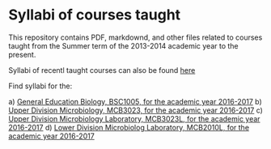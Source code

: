 # Syllabi of courses taught

This repository contains PDF, markdownd, and other files related to courses taught from the Summer term of the 2013-2014 academic year to the present. 

Syllabi of recentl taught courses can also be found [here](http://friveram.com/science-teaching/)

Find syllabi for the:

a) [General Education Biology, BSC1005, for the academic year 2016-2017](https://github.com/friveramariani/teaching_syllabi/tree/master/2016_2017_term/BSC1005)
b) [Upper Division Microbiology, MCB3023, for the academic year 2016-2017](https://github.com/friveramariani/teaching_syllabi/tree/master/2016_2017_term/MCB3023)
c) [Upper Division Microbiology Laboratory, MCB3023L, for the academic year 2016-2017](https://github.com/friveramariani/teaching_syllabi/tree/master/2016_2017_term/MCB3023L)
d) [Lower Division Microbiolog Laboratory, MCB2010L, for the academic year 2016-2017](https://github.com/friveramariani/teaching_syllabi/tree/master/2016_2017_term/MCB2010L)
